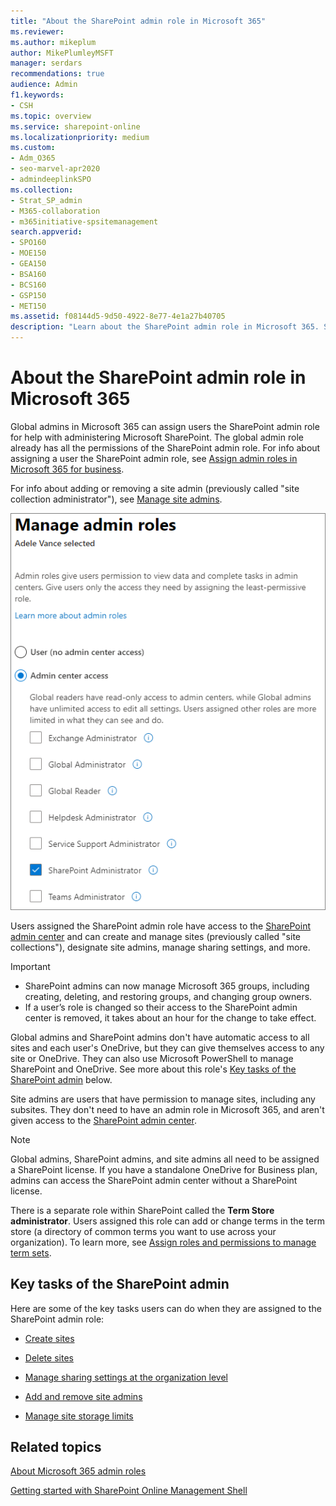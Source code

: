 ```yaml
---
title: "About the SharePoint admin role in Microsoft 365"
ms.reviewer: 
ms.author: mikeplum
author: MikePlumleyMSFT
manager: serdars
recommendations: true
audience: Admin
f1.keywords:
- CSH
ms.topic: overview
ms.service: sharepoint-online
ms.localizationpriority: medium
ms.custom: 
- Adm_O365
- seo-marvel-apr2020
- admindeeplinkSPO
ms.collection:  
- Strat_SP_admin
- M365-collaboration
- m365initiative-spsitemanagement
search.appverid:
- SPO160
- MOE150
- GEA150
- BSA160
- BCS160
- GSP150
- MET150
ms.assetid: f08144d5-9d50-4922-8e77-4e1a27b40705
description: "Learn about the SharePoint admin role in Microsoft 365. SharePoint admins administer SharePoint and OneDrive in your organization."
---
```


# About the SharePoint admin role in Microsoft 365

Global admins in Microsoft 365 can assign users the SharePoint admin role for help with administering Microsoft SharePoint. The global admin role already has all the permissions of the SharePoint admin role. For info about assigning a user the SharePoint admin role, see [Assign admin roles in Microsoft 365 for business](/office365/admin/add-users/assign-admin-roles).

For info about adding or removing a site admin (previously called "site collection administrator"), see [Manage site admins](manage-site-collection-administrators.md).

![Manage admin roles in the Microsoft 365 admin center](media/sharepoint-admin-role.png)
  
Users assigned the SharePoint admin role have access to the <a href="https://go.microsoft.com/fwlink/?linkid=2185219" target="_blank">SharePoint admin center</a> and can create and manage sites (previously called "site collections"), designate site admins, manage sharing settings, and more. 

> [!IMPORTANT]
> - SharePoint admins can now manage Microsoft 365 groups, including creating, deleting, and restoring groups, and changing group owners.
> - If a user’s role is changed so their access to the SharePoint admin center is removed, it takes about an hour for the change to take effect.

Global admins and SharePoint admins don't have automatic access to all sites and each user's OneDrive, but they can give themselves access to any site or OneDrive. They can also use Microsoft PowerShell to manage SharePoint and OneDrive. See more about this role's [Key tasks of the SharePoint admin](sharepoint-admin-role.md#BK_KeyTasks) below. 
  
Site admins are users that have permission to manage sites, including any subsites. They don't need to have an admin role in Microsoft 365, and aren't given access to the <a href="https://go.microsoft.com/fwlink/?linkid=2185219" target="_blank">SharePoint admin center</a>. 
  
> [!NOTE]
> Global admins, SharePoint admins, and site admins all need to be assigned a SharePoint license. If you have a standalone OneDrive for Business plan, admins can access the SharePoint admin center without a SharePoint license.
>
> There is a separate role within SharePoint called the **Term Store administrator**. Users assigned this role can add or change terms in the term store (a directory of common terms you want to use across your organization). To learn more, see [Assign roles and permissions to manage term sets](assign-roles-and-permissions-to-manage-term-sets.md). 
  
## Key tasks of the SharePoint admin
<a name="BK_KeyTasks"> </a>

Here are some of the key tasks users can do when they are assigned to the SharePoint admin role: 
  
- [Create sites](create-site-collection.md)
    
- [Delete sites](delete-site-collection.md)
    
- [Manage sharing settings at the organization level](turn-external-sharing-on-or-off.md)
    
- [Add and remove site admins](manage-site-collection-administrators.md)
    
- [Manage site storage limits](manage-site-collection-storage-limits.md)

    
  
## Related topics
<a name="BK_KeyTasks"> </a>

[About Microsoft 365 admin roles](/office365/admin/add-users/about-admin-roles)
  
[Getting started with SharePoint Online Management Shell](/powershell/sharepoint/sharepoint-online/connect-sharepoint-online)
